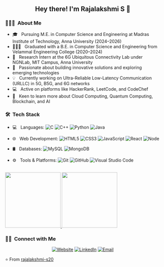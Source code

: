 <h2 align="center"> Hey there! I'm Rajalakshmi S 👋</h2>

<h3> 👩🏻‍💻 &nbsp;About Me </h3>

- 🎓 &nbsp; Pursuing M.E. in Computer Science and Engineering at Madras Institute of Technology, Anna University (2024–2026)
- 🧑🏻‍🎓 &nbsp; Graduated with a B.E. in Computer Science and Engineering from Velammal Engineering College (2020–2024)
- 🔬 &nbsp; Research Intern at the 6G Ubiquitous Connectivity Lab under NGNLab, MIT Campus, Anna University
- 🚀 &nbsp; Passionate about building innovative solutions and exploring emerging technologies
- 💡 &nbsp; Currently working on Ultra-Reliable Low-Latency Communication (URLLC) in 5G, B5G, and 6G networks
- 💻 &nbsp; Active on platforms like HackerRank, LeetCode, and CodeChef
- 🌱 &nbsp; Keen to learn more about Cloud Computing, Quantum Computing, Blockchain, and AI

<h3> 🛠 &nbsp;Tech Stack</h3>

- 💻 &nbsp; Languages: 
  ![C](https://img.shields.io/badge/C-A8B9CC?style=flat&logo=c&logoColor=black)
  ![C++](https://img.shields.io/badge/C%2B%2B-00599C?style=flat&logo=c%2B%2B&logoColor=white)
  ![Python](https://img.shields.io/badge/Python-3776AB?style=flat&logo=python&logoColor=white)
  ![Java](https://img.shields.io/badge/Java-ED8B00?style=flat&logo=openjdk&logoColor=white)
  
- 🌐 &nbsp; Web Development:
  ![HTML5](https://img.shields.io/badge/HTML5-E34F26?style=flat&logo=html5&logoColor=white)
  ![CSS3](https://img.shields.io/badge/CSS3-1572B6?style=flat&logo=css3&logoColor=white)
  ![JavaScript](https://img.shields.io/badge/JavaScript-F7DF1E?style=flat&logo=javascript&logoColor=black)
  ![React](https://img.shields.io/badge/React-61DAFB?style=flat&logo=react&logoColor=black)
  ![Node](https://img.shields.io/badge/Node.js-339933?style=flat&logo=node.js&logoColor=white)
  
- 🛢 &nbsp; Databases:
  ![MySQL](https://img.shields.io/badge/MySQL-4479A1?style=flat&logo=mysql&logoColor=white)
  ![MongoDB](https://img.shields.io/badge/MongoDB-47A248?style=flat&logo=mongodb&logoColor=white)
  
- ⚙️ &nbsp; Tools & Platforms: 
  ![Git](https://img.shields.io/badge/-Git-333333?style=flat&logo=git)
  ![GitHub](https://img.shields.io/badge/GitHub-181717?style=flat&logo=github&logoColor=white)
  ![Visual Studio Code](https://img.shields.io/badge/-Visual%20Studio%20Code-333333?style=flat&logo=visual-studio-code&logoColor=007ACC)

<br/>

<a href="https://github.com/rajalakshmi-s20">
  <img height="180em" src="https://github-readme-stats.vercel.app/api?username=rajalakshmi-s20&theme=buefy&show_icons=true" />
  <img height="180em" src="https://github-readme-stats.vercel.app/api/top-langs/?username=rajalakshmi-s20&theme=buefy&layout=compact" />
</a>

<br/>

<h3> 🤝🏻 &nbsp;Connect with Me </h3>

<p align="center">
<a href="https://rajalakshmi-s20.github.io/portfolio/"><img alt="Website" src="https://img.shields.io/badge/Website-My%20personal%20portfolio-blue?style=flat-square&logo=google-chrome"></a>
<a href="https://www.linkedin.com/in/rajalakshmi20/"><img alt="LinkedIn" src="https://img.shields.io/badge/LinkedIn-https://www.linkedin.com/in/rajalakshmi20/-blue?style=flat-square&logo=linkedin"></a>
<a href="mailto:rajalakshmi.sarangan20@gmail.com"><img alt="Email" src="https://img.shields.io/badge/Email-rajalakshmi.sarangan20@gmail.com-blue?style=flat-square&logo=gmail"></a>
</p>

⭐️ From [rajalakshmi-s20](https://github.com/rajalakshmi-s20)
